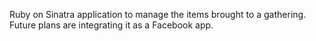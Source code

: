 Ruby on Sinatra application to manage the items brought to a gathering. Future plans are integrating it as a Facebook app.